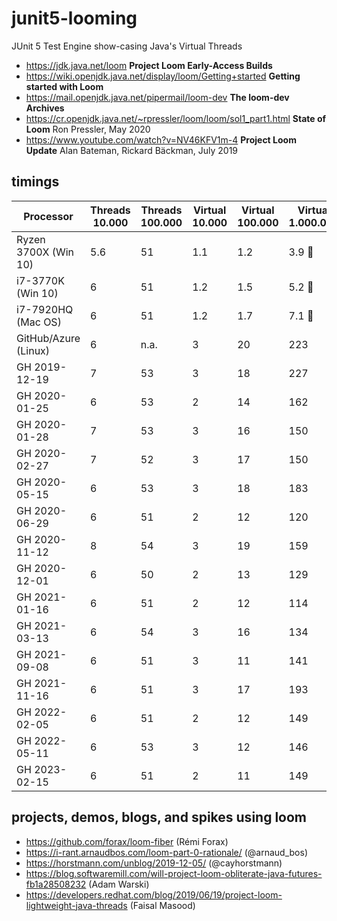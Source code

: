 # junit5-looming

JUnit 5 Test Engine show-casing Java's Virtual Threads

- https://jdk.java.net/loom **Project Loom Early-Access Builds**
- https://wiki.openjdk.java.net/display/loom/Getting+started **Getting started with Loom**
- https://mail.openjdk.java.net/pipermail/loom-dev **The loom-dev Archives**
- https://cr.openjdk.java.net/~rpressler/loom/loom/sol1_part1.html **State of Loom** Ron Pressler, May 2020
- https://www.youtube.com/watch?v=NV46KFV1m-4 **Project Loom Update** Alan Bateman, Rickard Bäckman, July 2019

## timings

| Processor            | Threads 10.000 | Threads 100.000 | Virtual 10.000 | Virtual 100.000 | Virtual 1.000.000 |
|----------------------|----------------|-----------------|----------------|-----------------|-------------------|
| Ryzen 3700X (Win 10) | 5.6            | 51              | 1.1            | 1.2             | 3.9 :rocket:      |
| i7-3770K (Win 10)    | 6              | 51              | 1.2            | 1.5             | 5.2 :rocket:      |
| i7-7920HQ (Mac OS)   | 6              | 51              | 1.2            | 1.7             | 7.1 :rocket:      |
| GitHub/Azure (Linux) | 6              | n.a.            | 3              | 20              | 223               |
| GH 2019-12-19        | 7              | 53              | 3              | 18              | 227               |
| GH 2020-01-25        | 6              | 53              | 2              | 14              | 162               |
| GH 2020-01-28        | 7              | 53              | 3              | 16              | 150               |
| GH 2020-02-27        | 7              | 52              | 3              | 17              | 150               |
| GH 2020-05-15        | 6              | 53              | 3              | 18              | 183               |
| GH 2020-06-29        | 6              | 51              | 2              | 12              | 120               |
| GH 2020-11-12        | 8              | 54              | 3              | 19              | 159               |
| GH 2020-12-01        | 6              | 50              | 2              | 13              | 129               |
| GH 2021-01-16        | 6              | 51              | 2              | 12              | 114               |
| GH 2021-03-13        | 6              | 54              | 3              | 16              | 134               |
| GH 2021-09-08        | 6              | 51              | 3              | 11              | 141               |
| GH 2021-11-16        | 6              | 51              | 3              | 17              | 193               |
| GH 2022-02-05        | 6              | 51              | 2              | 12              | 149               |
| GH 2022-05-11        | 6              | 53              | 3              | 12              | 146               |
| GH 2023-02-15        | 6              | 51              | 2              | 11              | 149               |

## projects, demos, blogs, and spikes using loom

- https://github.com/forax/loom-fiber (Rémi Forax)
- https://i-rant.arnaudbos.com/loom-part-0-rationale/ (@arnaud_bos)
- https://horstmann.com/unblog/2019-12-05/ (@cayhorstmann)
- https://blog.softwaremill.com/will-project-loom-obliterate-java-futures-fb1a28508232 (Adam Warski)
- https://developers.redhat.com/blog/2019/06/19/project-loom-lightweight-java-threads (Faisal Masood)
